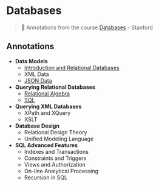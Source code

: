 # Databases
> :dvd: Annotations from the course [Databases](https://lagunita.stanford.edu/courses/DB/2014/SelfPaced/about) - Stanford

## Annotations
- **Data Models**
  - [Introduction and Relational Databases](./src/introduction-and-relational-databases.md)
  - XML Data
  - [JSON Data](./src/json-data.md)
- **Querying Relational Databases**
  - [Relational Algebra](./src/relational-algebra.md)
  - [SQL](./src/sql.md)
- **Querying XML Databases**
  - XPath and XQuery
  - XSLT
- **Database Design**
  - Relational Design Theory
  - Unified Modeling Language
- **SQL Advanced Features**
  - Indexes and Transactions
  - Constraints and Triggers
  - Views and Authorization
  - On-line Analytical Processing
  - Recursion in SQL
